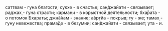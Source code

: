 саттвам - гуна благости; сукхе - в счастье; сан̃джайати - связывает; раджах̣ - гуна страсти; карман̣и - в корыстной деятельности; бха̄рата - о потомок Бхараты; джн̃а̄нам - знание; а̄вр̣тйа - покрыв; ту - же; тамах̣ - гун̣у невежества; прама̄де - в безумии; сан̃джайати - связывает; ута - и.